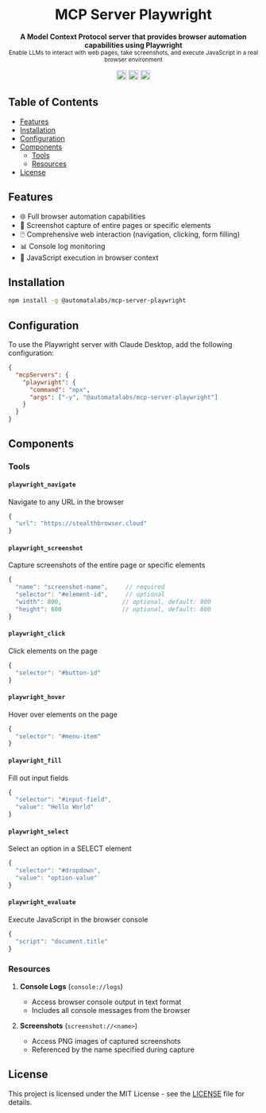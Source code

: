 <h1 align="center">MCP Server Playwright</h1>

<p align="center">
  <b>A Model Context Protocol server that provides browser automation capabilities using Playwright</b></br>
  <sub>Enable LLMs to interact with web pages, take screenshots, and execute JavaScript in a real browser environment</sub>
</p>

<p align="center">
  <a href="https://www.npmjs.com/package/@automatalabs/mcp-server-playwright"><img alt="NPM Version" src="https://img.shields.io/npm/v/@automatalabs/mcp-server-playwright.svg" height="20"/></a>
  <a href="https://npmcharts.com/compare/@automatalabs/mcp-server-playwright?minimal=true"><img alt="Downloads per month" src="https://img.shields.io/npm/dm/@automatalabs/mcp-server-playwright.svg" height="20"/></a>
  <a href="https://github.com/Automata-Labs-team/MCP-Server-Playwright/blob/main/LICENSE"><img alt="License" src="https://img.shields.io/github/license/Automata-Labs-team/MCP-Server-Playwright.svg" height="20"/></a>
</p>

## Table of Contents

- [Features](#features)
- [Installation](#installation)
- [Configuration](#configuration)
- [Components](#components)
  - [Tools](#tools)
  - [Resources](#resources)
- [License](#license)

## Features

- 🌐 Full browser automation capabilities
- 📸 Screenshot capture of entire pages or specific elements
- 🖱️ Comprehensive web interaction (navigation, clicking, form filling)
- 📊 Console log monitoring
- 🔧 JavaScript execution in browser context

## Installation

```bash
npm install -g @automatalabs/mcp-server-playwright
```

## Configuration

To use the Playwright server with Claude Desktop, add the following configuration:

```json
{
  "mcpServers": {
    "playwright": {
      "command": "npx",
      "args": ["-y", "@automatalabs/mcp-server-playwright"]
    }
  }
}
```

## Components

### Tools

#### `playwright_navigate`
Navigate to any URL in the browser
```javascript
{
  "url": "https://stealthbrowser.cloud"
}
```

#### `playwright_screenshot`
Capture screenshots of the entire page or specific elements
```javascript
{
  "name": "screenshot-name",     // required
  "selector": "#element-id",     // optional
  "width": 800,                 // optional, default: 800
  "height": 600                 // optional, default: 600
}
```

#### `playwright_click`
Click elements on the page
```javascript
{
  "selector": "#button-id"
}
```

#### `playwright_hover`
Hover over elements on the page
```javascript
{
  "selector": "#menu-item"
}
```

#### `playwright_fill`
Fill out input fields
```javascript
{
  "selector": "#input-field",
  "value": "Hello World"
}
```

#### `playwright_select`
Select an option in a SELECT element
```javascript
{
  "selector": "#dropdown",
  "value": "option-value"
}
```

#### `playwright_evaluate`
Execute JavaScript in the browser console
```javascript
{
  "script": "document.title"
}
```

### Resources

1. **Console Logs** (`console://logs`)
   - Access browser console output in text format
   - Includes all console messages from the browser

2. **Screenshots** (`screenshot://<name>`)
   - Access PNG images of captured screenshots
   - Referenced by the name specified during capture

## License

This project is licensed under the MIT License - see the [LICENSE](https://github.com/Automata-Labs-team/MCP-Server-Playwright/blob/main/LICENSE) file for details.
